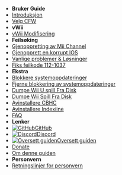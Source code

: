 - **Bruker Guide**
- [Introduksjon](introduction)
- [Velg CFW](cfw-choice)
- **vWii**
- [vWii Modifisering](vwii-modding)
- **Feilsøking**
- [Gjenoppretting av Mii Channel](recover-mii-channel)
- [Gjenopprett en korrupt IOS](recover-ios)
- [Vanlige problemer & Løsninger](common-issues-fixes)
- [Fiks feilkode 112-1037](fix-errcode-112-1037)
- **Ekstra**
- [Blokkere systemoppdateringer](block-updates)
- [Fjerne blokkering av systemoppdateringer](unblock-updates)
- [Dumpe Wii U spill Fra Disk](dump-games)
- [Dumpe Wii Spill Fra Disk](dump-wii-games)
- [Avinstallere CBHC](uninstall-cbhc)
- [Avinstallere Indexiine](uninstall-indexiine)
- [FAQ](faq)
- **Lenker**
- [![GitHub](https://icongr.am/simple/github.svg?color=808080&size=16)GitHub](https://github.com/hacks-guide/Guide-WiiU)
- [![Discord](https://icongr.am/simple/discord.svg?colored&size=16)Discord](https://discord.gg/C29hYvh)
- [![Oversett guiden](https://icongr.am/material/translate.svg?color=808080&size=16)Oversett guiden](https://hacks-guide.crowdin.com/u/projects/10)
- [Donate](donations)
- [Om denne guiden](about)
- **Personvern**
- [Retningslinjer for personvern](privacy-policy)
